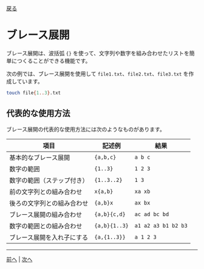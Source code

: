 [戻る](../README.md)

# ブレース展開

ブレース展開は、波括弧 `{}` を使って、文字列や数字を組み合わせたリストを簡単につくることができる機能です。  

次の例では、ブレース展開を使用して `file1.txt`、`file2.txt`、`file3.txt` を作成しています。

```bash
touch file{1..3}.txt
```

## 代表的な使用方法

ブレース展開の代表的な使用方法には次のようなものがあります。

| 項目                       | 記述例        | 結果                |
| -------------------------- | ------------- | ------------------- |
| 基本的なブレース展開       | `{a,b,c}`     | `a b c`             |
| 数字の範囲                 | `{1..3}`      | `1 2 3`             |
| 数字の範囲（ステップ付き） | `{1..3..2}`   | `1 3`               |
| 前の文字列との組み合わせ   | `x{a,b}`      | `xa xb`             |
| 後ろの文字列との組み合わせ | `{a,b}x`      | `ax bx`             |
| ブレース展開の組み合わせ   | `{a,b}{c,d}`  | `ac ad bc bd`       |
| 数字の範囲との組み合わせ   | `{a,b}{1..3}` | `a1 a2 a3 b1 b2 b3` |
| ブレース展開を入れ子にする | `{a,{1..3}}`  | `a 1 2 3`           |

----
[前へ](../07_条件実行/README.md) | [次へ](../09_繰り返し/README.md)
